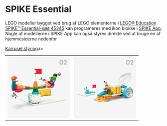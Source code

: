 # SPIKE Essential
LEGO modeller bygget ved brug af LEGO elementerne i <a href="https://www.lego.com/da-dk/product/lego-education-spike-prime-set-45678" target="_blank">
LEGO® Education SPIKE™ Essential-sæt 45345</a> kan programeres med ikon blokke i 
<a href="https://education.lego.com/da-dk/downloads/spike-app/software/" target="_blank">SPIKE App</a>. Nogle af modellerne i SPIKE App kan også styres direkte ved at bruge en af hjemmesiderne nedenfor
<table>
  <tr>
    <td>
      <img src="karrusel/karrusel.png" alt="karrusel" width="200"></td>
      <a href="karrusel/index.html" target="_blank">Karrusel styring</a>a>
    <td>
      <img src="snescooter/snescooter.png" alt="snescooter" width="200"></td>
  </tr>
</table>

